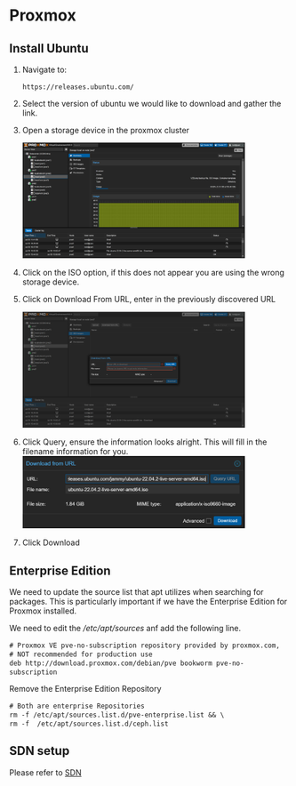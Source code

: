 # Proxmox

## Install Ubuntu
1. Navigate to:
    ```
    https://releases.ubuntu.com/
    ```
2. Select the version of ubuntu we would like to download and gather the link.
3. Open a storage device in the proxmox cluster

    <img src="Images/D1.png" width=400>

4. Click on the ISO option, if this does not appear you are using the wrong storage device. 
5. Click on Download From URL, enter in the previously discovered URL

    <img src="Images/D2.png" width=400>

6. Click Query, ensure the information looks alright. This will fill in the filename information for you.
    <img src="Images/D3.png" width=400>
7. Click Download
## Enterprise Edition
We need to update the source list that apt utilizes when searching for packages. This is particularly important if we have the Enterprise Edition for Proxmox installed.

We need to edit the */etc/apt/sources* anf add the following line.
```
# Proxmox VE pve-no-subscription repository provided by proxmox.com,
# NOT recommended for production use
deb http://download.proxmox.com/debian/pve bookworm pve-no-subscription
```

Remove the Enterprise Edition Repository 
```
# Both are enterprise Repositories  
rm -f /etc/apt/sources.list.d/pve-enterprise.list && \
rm -f  /etc/apt/sources.list.d/ceph.list
```

## SDN setup
Please refer to [SDN](./../Network/Proxmox/SDN.md)
